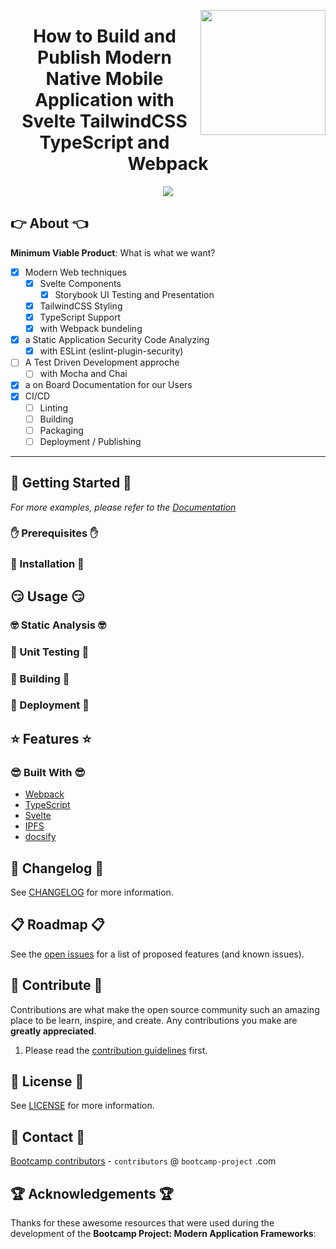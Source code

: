 <a href="https://bootcamp-project.com/" target="_blank"><img src="https://bootcamp-project.com/images/logo.png" align="right" height="200" /></a>

<h1 align="center">How to Build and Publish Modern Native Mobile Application with Svelte TailwindCSS TypeScript and Webpack</h1>

<div align="center"><img src="https://img.shields.io/badge/Bootcamp-Project-blue?style=for-the-badge" /></div>

## 👉 About 👈

**Minimum Viable Product**: What is what we want?

- [X] Modern Web techniques
  - [X] Svelte Components
    - [X] Storybook UI Testing and Presentation
  - [X] TailwindCSS Styling
  - [X] TypeScript Support
  - [X] with Webpack bundeling
- [X] a Static Application Security Code Analyzing
  - [X] with ESLint (eslint-plugin-security)
- [ ] A Test Driven Development approche
  - [ ] with Mocha and Chai
- [X] a on Board Documentation for our Users
- [X] CI/CD
  - [ ] Linting
  - [ ] Building
  - [ ] Packaging
  - [ ] Deployment / Publishing

---

## 🚀 Getting Started 🚀

_For more examples, please refer to the [Documentation](https://frameworks.bootcamp-project.com)_

### ✋ Prerequisites ✋

### 💪 Installation 💪

## 😏 Usage 😏

### 🤓 Static Analysis 🤓

### 🧐 Unit Testing 🧐

### 🤩 Building 🤩

### 🥳 Deployment 🥳

## ⭐️ Features ⭐️

### 😎 Built With 😎

- [Webpack](https://webpack.js.org/)
- [TypeScript](https://www.typescriptlang.org/)
- [Svelte](https://svelte.dev/)
- [IPFS](https://ipfs.io/)
- [docsify](https://docsify.js.org/)

## 📑 Changelog 📑

See [CHANGELOG](CHANGELOG) for more information.

## 📋 Roadmap 📋

See the [open issues](https://gitlab.com/groups/the-bootcamp-project/frameworks/-/issues) for a list of proposed features (and known issues).

## 🤝 Contribute 🤝

Contributions are what make the open source community such an amazing place to be learn, inspire, and create. Any contributions you make are **greatly appreciated**.

1. Please read the [contribution guidelines](docs/_media/code_of_conduct.md) first.

## 📜 License 📜

See [LICENSE](https://frameworks.bootcamp-project.com/#/LICENSE) for more information.

## 💌 Contact 💌

[Bootcamp contributors](https://bootcamp-project.com/) - `contributors` @ `bootcamp-project` .com

## 🏆 Acknowledgements 🏆

Thanks for these awesome resources that were used during the development of the **Bootcamp Project: Modern Application Frameworks**:
